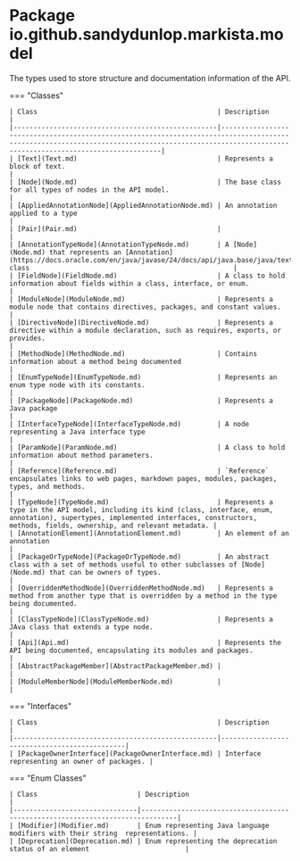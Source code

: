 # Package io.github.sandydunlop.markista.model


The types used to store structure and documentation information of the API.

=== "Classes"

    | Class                                             | Description                                                                                                                                                                                       |
    |---------------------------------------------------|---------------------------------------------------------------------------------------------------------------------------------------------------------------------------------------------------|
    | [Text](Text.md)                                   | Represents a block of text.                                                                                                                                                                       |
    | [Node](Node.md)                                   | The base class for all types of nodes in the API model.                                                                                                                                           |
    | [AppliedAnnotationNode](AppliedAnnotationNode.md) | An annotation applied to a type                                                                                                                                                                   |
    | [Pair](Pair.md)                                   |                                                                                                                                                                                                   |
    | [AnnotationTypeNode](AnnotationTypeNode.md)       | A [Node](Node.md) that represents an [Annotation](https://docs.oracle.com/en/java/javase/24/docs/api/java.base/java/text/Annotation.html) class                                                   |
    | [FieldNode](FieldNode.md)                         | A class to hold information about fields within a class, interface, or enum.                                                                                                                      |
    | [ModuleNode](ModuleNode.md)                       | Represents a module node that contains directives, packages, and constant values.                                                                                                                 |
    | [DirectiveNode](DirectiveNode.md)                 | Represents a directive within a module declaration, such as requires, exports, or provides.                                                                                                       |
    | [MethodNode](MethodNode.md)                       | Contains information about a method being documented                                                                                                                                              |
    | [EnumTypeNode](EnumTypeNode.md)                   | Represents an enum type node with its constants.                                                                                                                                                  |
    | [PackageNode](PackageNode.md)                     | Represents a Java package                                                                                                                                                                         |
    | [InterfaceTypeNode](InterfaceTypeNode.md)         | A node representing a Java interface type                                                                                                                                                         |
    | [ParamNode](ParamNode.md)                         | A class to hold information about method parameters.                                                                                                                                              |
    | [Reference](Reference.md)                         | `Reference` encapsulates links to web pages, markdown pages, modules, packages, types, and methods.                                                                                               |
    | [TypeNode](TypeNode.md)                           | Represents a type in the API model, including its kind (class, interface, enum, annotation), supertypes, implemented interfaces, constructors, methods, fields, ownership, and relevant metadata. |
    | [AnnotationElement](AnnotationElement.md)         | An element of an annotation                                                                                                                                                                       |
    | [PackageOrTypeNode](PackageOrTypeNode.md)         | An abstract class with a set of methods useful to other subclasses of [Node](Node.md) that can be owners of types.                                                                                |
    | [OverriddenMethodNode](OverriddenMethodNode.md)   | Represents a method from another type that is overridden by a method in the type being documented.                                                                                                |
    | [ClassTypeNode](ClassTypeNode.md)                 | Represents a JAva class that extends a type node.                                                                                                                                                 |
    | [Api](Api.md)                                     | Represents the API being documented, encapsulating its modules and packages.                                                                                                                      |
    | [AbstractPackageMember](AbstractPackageMember.md) |                                                                                                                                                                                                   |
    | [ModuleMemberNode](ModuleMemberNode.md)           |                                                                                                                                                                                                   |
=== "Interfaces"

    | Class                                             | Description                                  |
    |---------------------------------------------------|----------------------------------------------|
    | [PackageOwnerInterface](PackageOwnerInterface.md) | Interface representing an owner of packages. |
=== "Enum Classes"

    | Class                         | Description                                                                   |
    |-------------------------------|-------------------------------------------------------------------------------|
    | [Modifier](Modifier.md)       | Enum representing Java language modifiers with their string  representations. |
    | [Deprecation](Deprecation.md) | Enum representing the deprecation status of an element                        |
